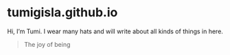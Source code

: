 # tumigisla.github.io
Hi, I’m Tumi. I wear many hats and will write about all kinds of things in here.
> The joy of being
